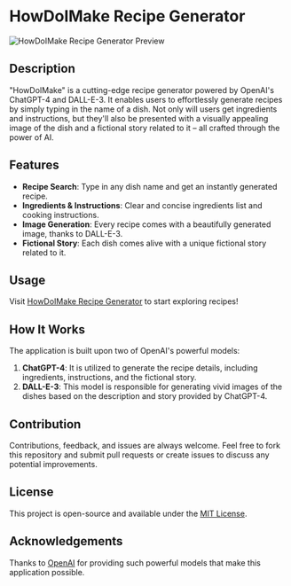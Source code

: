 # HowDoIMake Recipe Generator

![HowDoIMake Recipe Generator Preview](https://i.imgur.com/nTnk1wH.png)

## Description
"HowDoIMake" is a cutting-edge recipe generator powered by OpenAI's ChatGPT-4 and DALL-E-3. It enables users to effortlessly generate recipes by simply typing in the name of a dish. Not only will users get ingredients and instructions, but they'll also be presented with a visually appealing image of the dish and a fictional story related to it – all crafted through the power of AI.

## Features
- **Recipe Search**: Type in any dish name and get an instantly generated recipe.
- **Ingredients & Instructions**: Clear and concise ingredients list and cooking instructions.
- **Image Generation**: Every recipe comes with a beautifully generated image, thanks to DALL-E-3.
- **Fictional Story**: Each dish comes alive with a unique fictional story related to it.

## Usage
Visit [HowDoIMake Recipe Generator](https://www.thecraftlink.com) to start exploring recipes!

## How It Works
The application is built upon two of OpenAI's powerful models:
1. **ChatGPT-4**: It is utilized to generate the recipe details, including ingredients, instructions, and the fictional story.
2. **DALL-E-3**: This model is responsible for generating vivid images of the dishes based on the description and story provided by ChatGPT-4.

## Contribution
Contributions, feedback, and issues are always welcome. Feel free to fork this repository and submit pull requests or create issues to discuss any potential improvements.

## License
This project is open-source and available under the [MIT License](LICENSE).

## Acknowledgements
Thanks to [OpenAI](https://www.openai.com/) for providing such powerful models that make this application possible.
